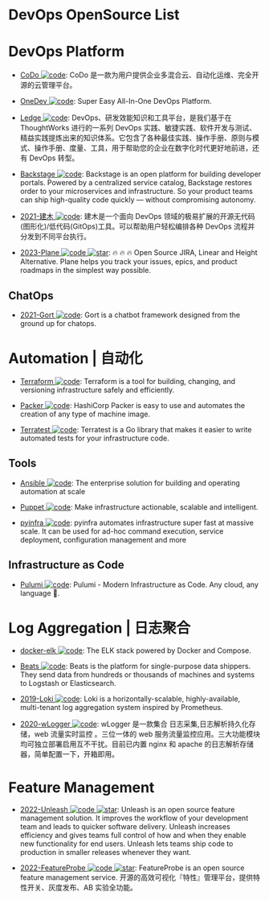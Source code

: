 # DevOps OpenSource List

# DevOps Platform

- [CoDo ![code](https://ng-tech.icu/assets/code.svg)](https://github.com/opendevops-cn): CoDo 是一款为用户提供企业多混合云、自动化运维、完全开源的云管理平台。

- [OneDev ![code](https://ng-tech.icu/assets/code.svg)](https://github.com/theonedev/onedev): Super Easy All-In-One DevOps Platform.

- [Ledge ![code](https://ng-tech.icu/assets/code.svg)](https://gitee.com/phodal/ledge): DevOps、研发效能知识和工具平台，是我们基于在 ThoughtWorks 进行的一系列 DevOps 实践、敏捷实践、软件开发与测试、精益实践提炼出来的知识体系。它包含了各种最佳实践、操作手册、原则与模式、操作手册、度量、工具，用于帮助您的企业在数字化时代更好地前进，还有 DevOps 转型。

- [Backstage ![code](https://ng-tech.icu/assets/code.svg)](https://github.com/spotify/backstage#getting-started): Backstage is an open platform for building developer portals. Powered by a centralized service catalog, Backstage restores order to your microservices and infrastructure. So your product teams can ship high-quality code quickly — without compromising autonomy.

- [2021-建木 ![code](https://ng-tech.icu/assets/code.svg)](https://gitee.com/jianmu-dev/jianmu): 建木是一个面向 DevOps 领域的极易扩展的开源无代码(图形化)/低代码(GitOps)工具。可以帮助用户轻松编排各种 DevOps 流程并分发到不同平台执行。

- [2023-Plane ![code](https://ng-tech.icu/assets/code.svg) ![star](https://img.shields.io/github/stars/makeplane/plane)](https://github.com/makeplane/plane): 🔥 🔥 🔥 Open Source JIRA, Linear and Height Alternative. Plane helps you track your issues, epics, and product roadmaps in the simplest way possible.

## ChatOps

- [2021-Gort ![code](https://ng-tech.icu/assets/code.svg)](https://github.com/getgort/gort): Gort is a chatbot framework designed from the ground up for chatops.

# Automation | 自动化

- [Terraform ![code](https://ng-tech.icu/assets/code.svg)](https://www.terraform.io/): Terraform is a tool for building, changing, and versioning infrastructure safely and efficiently.

- [Packer ![code](https://ng-tech.icu/assets/code.svg)](https://packer.io/): HashiCorp Packer is easy to use and automates the creation of any type of machine image.

- [Terratest ![code](https://ng-tech.icu/assets/code.svg)](https://github.com/gruntwork-io/terratest): Terratest is a Go library that makes it easier to write automated tests for your infrastructure code.

## Tools

- [Ansible ![code](https://ng-tech.icu/assets/code.svg)](https://www.ansible.com/): The enterprise solution for building and operating automation at scale

- [Puppet ![code](https://ng-tech.icu/assets/code.svg)](https://puppet.com/): Make infrastructure actionable, scalable and intelligent.

- [pyinfra ![code](https://ng-tech.icu/assets/code.svg)](https://github.com/Fizzadar/pyinfra): pyinfra automates infrastructure super fast at massive scale. It can be used for ad-hoc command execution, service deployment, configuration management and more

## Infrastructure as Code

- [Pulumi ![code](https://ng-tech.icu/assets/code.svg)](https://github.com/pulumi/pulumi): Pulumi - Modern Infrastructure as Code. Any cloud, any language 🚀.

# Log Aggregation | 日志聚合

- [docker-elk ![code](https://ng-tech.icu/assets/code.svg)](https://github.com/deviantony/docker-elk): The ELK stack powered by Docker and Compose.

- [Beats ![code](https://ng-tech.icu/assets/code.svg)](https://www.elastic.co/products/beats): Beats is the platform for single-purpose data shippers. They send data from hundreds or thousands of machines and systems to Logstash or Elasticsearch.

- [2019-Loki ![code](https://ng-tech.icu/assets/code.svg)](https://github.com/grafana/loki): Loki is a horizontally-scalable, highly-available, multi-tenant log aggregation system inspired by Prometheus.

- [2020-wLogger ![code](https://ng-tech.icu/assets/code.svg)](https://github.com/jyolo/wLogger): wLogger 是一款集合 日志采集,日志解析持久化存储，web 流量实时监控 。三位一体的 web 服务流量监控应用。三大功能模块均可独立部署启用互不干扰。目前已内置 nginx 和 apache 的日志解析存储器，简单配置一下，开箱即用。

# Feature Management

- [2022-Unleash ![code](https://ng-tech.icu/assets/code.svg) ![star](https://img.shields.io/github/stars/Unleash/unleash)](https://github.com/Unleash/unleash): Unleash is an open source feature management solution. It improves the workflow of your development team and leads to quicker software delivery. Unleash increases efficiency and gives teams full control of how and when they enable new functionality for end users. Unleash lets teams ship code to production in smaller releases whenever they want.

- [2022-FeatureProbe ![code](https://ng-tech.icu/assets/code.svg) ![star](https://img.shields.io/github/stars/FeatureProbe/FeatureProbe)](https://github.com/FeatureProbe/FeatureProbe): FeatureProbe is an open source feature management service. 开源的高效可视化『特性』管理平台，提供特性开关、灰度发布、AB 实验全功能。
